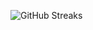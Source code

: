 ![GitHub Streaks](https://github-streaks-mqc9.onrender.com/streak/happilli/image?theme=midnight&cache_bust=1743802712&lang=ja)
